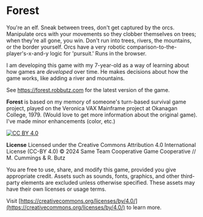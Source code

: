 # Forest

You're an elf. Sneak between trees, don't get captured by the orcs. Manipulate orcs with your movements so they clobber themselves on trees; when they're all gone, you win. Don't run into trees, rivers, the mountains, or the border yourself. Orcs have a very robotic comparison-to-the-player's-x-and-y logic for 'pursuit.' Runs in the browser. 

I am developing this game with my 7-year-old as a way of learning about how games are *developed* over time. He makes decisions about how the game works, like adding a river and mountains.

See https://forest.robbutz.com for the latest version of the game.

**Forest** is based on my memory of someone's turn-based survival game project, played on the Veronica VAX Mainframe project at Okanagan College, 1979. (Would love to get more information about the original game). I've made minor enhancements (color, etc.) 

[![CC BY 4.0](https://licensebuttons.net/l/by/4.0/88x31.png)](https://creativecommons.org/licenses/by/4.0/)

**License**
Licensed under the Creative Commons Attribution 4.0 International License (CC-BY 4.0) © 2024 Same Team Cooperative Game Cooperative // M. Cummings & R. Butz

You are free to use, share, and modify this game, provided you give appropriate credit. Assets such as sounds, fonts, graphics, and other third-party elements are excluded unless otherwise specified. These assets may have their own licenses or usage terms. 

Visit [https://creativecommons.org/licenses/by/4.0/](https://creativecommons.org/licenses/by/4.0/) to learn more.